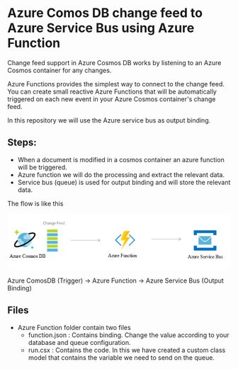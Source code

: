 # Azure Comos DB change feed to Azure Service Bus using Azure Function

Change feed support in Azure Cosmos DB works by listening to an Azure Cosmos container for any changes.

Azure Functions provides the simplest way to connect to the change feed. You can create small reactive Azure Functions that will be automatically triggered on each new event in your Azure Cosmos container's change feed.

In this repository we will use the Azure service bus as output binding.

## Steps:
* When a document is modified in a cosmos container an azure function will be triggered.
* Azure function we will do the processing and extract the relevant data.
* Service bus (queue) is used for output binding and will store the relevant data.


The flow is like this

![Flow](/event-sourcing.png)

Azure ComosDB (Trigger) -> Azure Function -> Azure Service Bus (Output Binding)

## Files
* Azure Function folder contain two files
  * function.json : Contains binding. Change the value according to your database and queue configuration.
  * run.csx : Contains the code. In this we have created a custom class model that contains the variable we need to send on the queue.


